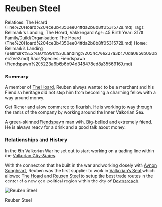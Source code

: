 # Reuben Steel

Relations: The Hoard (The%20Hoard%204ce3b4350ee04ffda2b8b8ff05315728.md) 
Tags: Bellmark's Landing, The Hoard, Vakkengard
Age: 45
Birth Year: 3170
Family/Guild/Organisation: The Hoard (The%20Hoard%204ce3b4350ee04ffda2b8b8ff05315728.md) 
Home: Bellmark’s Landing (Bellmark%E2%80%99s%20Landing%2054c76e237a3b470da0856b090bec2ee2.md) 
Race/Species: Fiendspawn (Fiendspawn%205223a6b6b6b94d348478ed8a35569169.md)

### Summary

A member of [The Hoard](The%20Hoard%204ce3b4350ee04ffda2b8b8ff05315728.md), Reuben always wanted to be a merchant and his Fiendish heritage did not stop him from becoming a charming fellow with a way around money.

Get Richer and allow commerce to flourish. He is working to way through the ranks of the company by working around the Inner Valkorian Sea.

A green-skinned [Fiendspawn](Fiendspawn%205223a6b6b6b94d348478ed8a35569169.md) man with. Big-bellied and extremely friend. He is always ready for a drink and a good talk about money.

### **Relationships and History**

In the 6th Valkorian War he set out to start working on a trading line within the [Valkorian City-States](Valkorian%20City-States%2094cc103e39aa4dc4a9e2e08376851195.md).

With the connection that he built in the war and working closely with [Avnon Songheart](Avnon%20Songheart%20c80f62bcf27647ff914c434f9f06b9c8.md), Reuben was the first supplier to work in [Valkorian’s Seat](Valkorian%E2%80%99s%20Seat%20eb373989a5ab4abcaae4c4f0264b3656.md) which allowed [The Hoard](The%20Hoard%204ce3b4350ee04ffda2b8b8ff05315728.md) and [Reuben Steel](Reuben%20Steel%2039ddbe59577043da95cd814f4237e485.md) to setup the best trade routes in the center of a new geo-political region within the city of [Dawnsreach](Dawnsreach%20761cae0d1e6a43e2ae73a08f7d6fc2ce.md).

![Reuben Steel](image%20103.png)

Reuben Steel